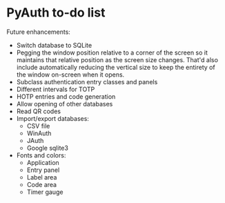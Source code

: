# PyAuth to-do list

Future enhancements:

* Switch database to SQLite
* Pegging the window position relative to a corner of the screen so
  it maintains that relative position as the screen size changes. That'd
  also include automatically reducing the vertical size to keep the
  entirety of the window on-screen when it opens.
* Subclass authentication entry classes and panels
* Different intervals for TOTP
* HOTP entries and code generation
* Allow opening of other databases
* Read QR codes
* Import/export databases:
  - CSV file
  - WinAuth
  - JAuth
  - Google sqlite3
* Fonts and colors:
  - Application
  - Entry panel
  - Label area
  - Code area
  - Timer gauge
